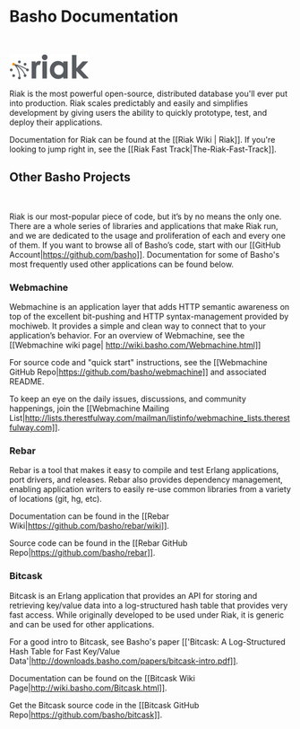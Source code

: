 # Basho Documentation


<br>

<a href="http://wiki.basho.com/Riak.html">![Riak Logo](images/riak-transparent-small.png)</a>

Riak is the most powerful open-source, distributed database you'll ever put into production. Riak scales predictably and easily and simplifies development by giving users the ability to quickly prototype, test, and deploy their applications.  

Documentation for Riak can be found at the [[Riak Wiki | Riak]].  If you're looking to jump right in, see the [[Riak Fast Track|The-Riak-Fast-Track]].
<br>

## Other Basho Projects
<br>

Riak is our most-popular piece of code, but it’s by no means the only one. There are a whole series of libraries and applications that make Riak run, and we are dedicated to the usage and proliferation of each and every one of them.
If you want to browse all of Basho’s code, start with our [[GitHub Account|https://github.com/basho]]. Documentation for some of Basho's most frequently used other applications can be found below.
<br>

### Webmachine

Webmachine is an application layer that adds HTTP semantic awareness on top of the excellent bit-pushing and HTTP syntax-management provided by mochiweb. It provides a simple and clean way to connect that to your application’s behavior.  For an overview of Webmachine, see the [[Webmachine wiki page| http://wiki.basho.com/Webmachine.html]]

For source code and "quick start" instructions, see the [[Webmachine GitHub Repo|https://github.com/basho/webmachine]] and associated README.

To keep an eye on the daily issues, discussions, and community happenings, join the [[Webmachine Mailing List|http://lists.therestfulway.com/mailman/listinfo/webmachine_lists.therestfulway.com]].
<br>
### Rebar

Rebar is a tool that makes it easy to compile and test Erlang applications, port drivers, and releases.  Rebar also provides dependency management, enabling application writers to easily re-use common libraries from a variety of locations (git, hg, etc).

Documentation can be found in the [[Rebar Wiki|https://github.com/basho/rebar/wiki]].

Source code can be found in the [[Rebar GitHub Repo|https://github.com/basho/rebar]].
<br>
### Bitcask

Bitcask is an Erlang application that provides an API for storing and retrieving key/value data into a log-structured hash table that provides very fast access.  While originally developed to be used under Riak, it is generic and can be used for other applications.

For a good intro to Bitcask, see Basho's paper [['Bitcask: A Log-Structured Hash Table for Fast Key/Value Data'|http://downloads.basho.com/papers/bitcask-intro.pdf]].

Documentation can be found on the [[Bitcask Wiki Page|http://wiki.basho.com/Bitcask.html]].

Get the Bitcask source code in the [[Bitcask GitHub Repo|https://github.com/basho/bitcask]].

<br><br>